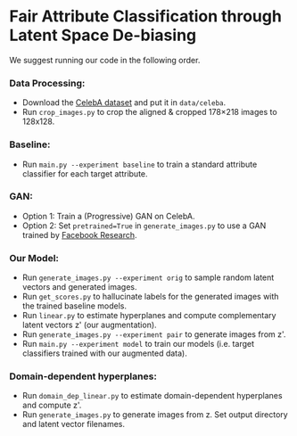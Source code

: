 
# Fair Attribute Classification through Latent Space De-biasing

We suggest running our code in the following order.

### Data Processing:
- Download the [CelebA dataset](http://mmlab.ie.cuhk.edu.hk/projects/CelebA.html) and put it in `data/celeba`.
- Run `crop_images.py` to crop the aligned & cropped 178×218 images to 128x128.

### Baseline:
- Run `main.py --experiment baseline` to train a standard attribute classifier for each target attribute.

### GAN:
- Option 1: Train a (Progressive) GAN on CelebA.
- Option 2: Set `pretrained=True` in `generate_images.py` to use a GAN trained by [Facebook Research](https://github.com/facebookresearch/pytorch_GAN_zoo).
<!--Train a progressive GAN on celeba (code here: https://github.com/facebookresearch/pytorch_GAN_zoo), save the final model in record/GAN_model/final_model.pt (or set pretrained=True in generate_images.py)-->

### Our Model:
- Run `generate_images.py --experiment orig` to sample random latent vectors and generated images. 
- Run `get_scores.py` to hallucinate labels for the generated images with the trained baseline models.
- Run `linear.py` to estimate hyperplanes and compute complementary latent vectors z' (our augmentation).
- Run `generate_images.py --experiment pair` to generate images from z'. 
- Run `main.py --experiment model` to train our models (i.e. target classifiers trained with our augmented data).

### Domain-dependent hyperplanes:
- Run `domain_dep_linear.py` to estimate domain-dependent hyperplanes and compute z'.
- Run `generate_images.py` to generate images from z. Set output directory and latent vector filenames.


